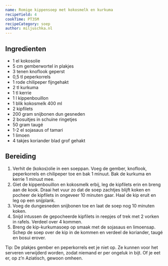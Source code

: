 ```yaml
---
name: Romige kippensoep met kokosmelk en kurkuma
recipeYield: 4
cookTime: PT35M
recipeCategory: soep
author: miljuschka.nl
---
```


## Ingredienten

- 1 el kokosolie
- 5 cm gemberwortel in plakjes
- 3 tenen knoflook geperst
- 0,5 tl peperkorrels
- 1 rode chilipeper fijngehakt
- 2 tl kurkuma
- 1 tl kerrie
- 1 l kippenbouillon
- 1 blik kokosmelk 400 ml
- 2 kipfilets
- 200 gram snijbonen dun gesneden
- 2 bosuitjes in schuine ringetjes
- 50 gram taugé
- 1-2 el sojasaus of tamari
- 1 limoen
- 4 takjes koriander blad grof gehakt

## Bereiding

1. Verhit de (kokos)olie in een soeppan. Voeg de gember, knoflook, peperkorrels en chilipeper toe en bak 1 minuut. Bak de kurkuma en kerrie 1 minuut mee.
2. Giet de kippenbouillon en kokosmelk erbij, leg de kipfilets erin en breng aan de kook. Draai het vuur zo dat de soep zachtjes blijft koken en pocheer de kipfilets in ongeveer 10 minuten gaar. Haal de kip eruit en leg op een snijplank.
3. Voeg de dungesneden snijbonen toe en laat de soep nog 10 minuten koken.
4. Snijd intussen de gepocheerde kipfilets in reepjes of trek met 2 vorken in rafels. Verdeel over 4 kommen.
5. Breng de kip-kurkumasoep op smaak met de sojasaus en limoensap. Schep de soep over de kip in de kommen en verdeel de koriander, taugé en bosui erover.

Tip: De plakjes gember en peperkorrels eet je niet op. Ze kunnen voor het serveren verwijderd worden, zodat niemand er per ongeluk in bijt. Of je eet er, op z’n Aziatisch, gewoon omheen.
